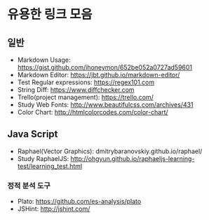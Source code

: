 # 유용한 링크 모음
## 일반
* Markdown Usage: https://gist.github.com/ihoneymon/652be052a0727ad59601
* Markdown Editor: https://jbt.github.io/markdown-editor/
* Test Regular expressions: https://regex101.com
* String Diff: https://www.diffchecker.com
* Trello(project management): https://trello.com/
* Study Web Fonts: http://www.beautifulcss.com/archives/431
* Color Chart: http://htmlcolorcodes.com/color-chart/

## Java Script
* Raphael(Vector Graphics): dmitrybaranovskiy.github.io/raphael/
* Study RaphaelJS: http://ohgyun.github.io/raphaeljs-learning-test/learning_test.html
### 정적 분석 도구
* Plato: https://github.com/es-analysis/plato
* JSHint: http://jshint.com/
